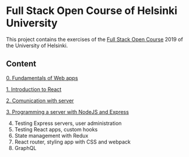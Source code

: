 
# Full Stack Open Course of Helsinki University

This project contains the exercises of the [Full Stack Open Course](https://fullstackopen.com/en/) 2019 of the University of Helsinki.

## Content
 [0. Fundamentals of Web apps](https://github.com/sajjadtaghilou/full-stack-helsinki/tree/master/PART%200)
 
 [1. Introduction to React](https://github.com/sajjadtaghilou/full-stack-helsinki/tree/master/PART%201)

 [2. Comunication with server](https://github.com/sajjadtaghilou/full-stack-helsinki/tree/master/PART%202)
 
 [3. Programming a server with NodeJS and Express]()
 
 4. Testing Express servers, user administration
 5. Testing React apps, custom hooks
 6. State management with Redux
 7. React router, styling app with CSS and webpack
 8. GraphQL

